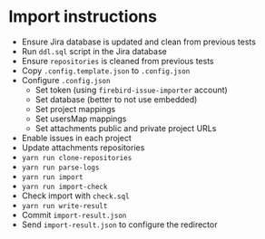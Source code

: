 # Import instructions

- Ensure Jira database is updated and clean from previous tests
- Run `ddl.sql` script in the Jira database
- Ensure `repositories` is cleaned from previous tests
- Copy `.config.template.json` to `.config.json`
- Configure `.config.json`
  - Set token (using `firebird-issue-importer` account)
  - Set database (better to not use embedded)
  - Set project mappings
  - Set usersMap mappings
  - Set attachments public and private project URLs
- Enable issues in each project
- Update attachments repositories
- `yarn run clone-repositories`
- `yarn run parse-logs`
- `yarn run import`
- `yarn run import-check`
- Check import with `check.sql`
- `yarn run write-result`
- Commit `import-result.json`
- Send `import-result.json` to configure the redirector
